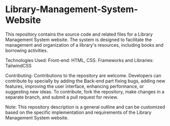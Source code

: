 # Library-Management-System-Website
This repository contains the source code and related files for a Library Management System website. The system is designed to facilitate the management and organization of a library's resources, including books and borrowing activities.

Technologies Used:
Front-end: HTML, CSS.
Frameworks and Libraries: TailwindCSS

Contributing:
Contributions to the repository are welcome. Developers can contribute by specially by adding the Back-end part fixing bugs, adding new features, improving the user interface, enhancing performance, or suggesting new ideas. To contribute, fork the repository, make changes in a separate branch, and submit a pull request for review.

Note: This repository description is a general outline and can be customized based on the specific implementation and requirements of the Library Management System website.
